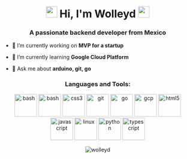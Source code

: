 <h1 align="center"><img src="https://emojis.slackmojis.com/emojis/images/1588315024/8823/hyperkitty.gif?1588315024" width="30" /> Hi, I'm Wolleyd 
  <img src="https://emojis.slackmojis.com/emojis/images/1588315024/8823/hyperkitty.gif?1588315024" width="30" /></h1>

<h3 align="center">A passionate backend developer from Mexico</h3>

- 🔭 I’m currently working on **MVP for a startup**

- 🌱 I’m currently learning **Google Cloud Platform**

- 💬 Ask me about **arduino, git, go**

<h3 align="center">Languages and Tools:</h3>
<p align="center">
  <img src="https://www.vectorlogo.zone/logos/arduino/arduino-icon.svg" alt="bash" width="60" height="60"/>
  <img src="https://www.vectorlogo.zone/logos/gnu_bash/gnu_bash-icon.svg" alt="bash" width="60" height="60"/>
  <img src="https://devicons.github.io/devicon/devicon.git/icons/css3/css3-original-wordmark.svg" alt="css3" width="60" height="60"/>
  <img src="https://www.vectorlogo.zone/logos/git-scm/git-scm-icon.svg" alt="git" width="60" height="60"/>
  <img src="https://devicons.github.io/devicon/devicon.git/icons/go/go-original.svg" alt="go" width="60" height="60"/>
  <img src="https://www.vectorlogo.zone/logos/google_cloud/google_cloud-icon.svg" alt="gcp" width="60" height="60"/>
  <img src="https://devicons.github.io/devicon/devicon.git/icons/html5/html5-original-wordmark.svg" alt="html5" width="60" height="60"/>
  <img src="https://devicons.github.io/devicon/devicon.git/icons/javascript/javascript-original.svg" alt="javascript" width="60" height="60"/>
  <img src="https://devicons.github.io/devicon/devicon.git/icons/linux/linux-original.svg" alt="linux" width="60" height="60"/>
  <img src="https://devicons.github.io/devicon/devicon.git/icons/python/python-original.svg" alt="python" width="60" height="60"/>
  <img src="https://devicons.github.io/devicon/devicon.git/icons/typescript/typescript-original.svg" alt="typescript" width="60" height="60"/>
</p>

<p align="center">
  <img align="center" src="https://github-readme-stats.vercel.app/api/top-langs/?username=wolleyd&layout=compact" alt="wolleyd"/>
</p>

